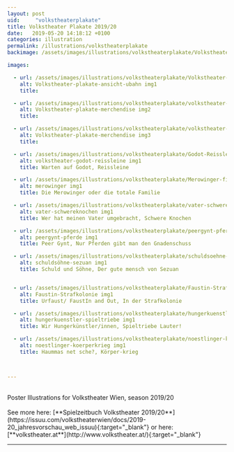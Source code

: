 ```yaml
---
layout: post
uid:     "volkstheaterplakate"
title: Volkstheater Plakate 2019/20
date:   2019-05-20 14:18:12 +0100
categories: illustration
permalink: /illustrations/volkstheaterplakate
backimage: /assets/images/illustrations/volkstheaterplakate/Volkstheater-plakate-ansicht1.jpg

images:

  - url: /assets/images/illustrations/volkstheaterplakate/Volkstheater-plakate-ansicht1.jpg
    alt: Volkstheater-plakate-ansicht-ubahn img1
    title:

  - url: /assets/images/illustrations/volkstheaterplakate/volkstheater-plakate-ansicht3.jpg
    alt: Volkstheater-plakate-merchendise img2
    title:

  - url: /assets/images/illustrations/volkstheaterplakate/volkstheater-plakate-ansicht4.jpg
    alt: Volkstheater-plakate-merchendise img3
    title:

  - url: /assets/images/illustrations/volkstheaterplakate/Godot-Reissleine.jpg
    alt: volkstheater-godot-reissleine img1
    title: Warten auf Godot, Reissleine

  - url: /assets/images/illustrations/volkstheaterplakate/Merowinger-final.jpg
    alt: merowinger img1
    title: Die Merowinger oder die totale Familie

  - url: /assets/images/illustrations/volkstheaterplakate/vater-schwereknochen.jpg
    alt: vater-schwereknochen img1
    title: Wer hat meinen Vater umgebracht, Schwere Knochen

  - url: /assets/images/illustrations/volkstheaterplakate/peergynt-pferde.jpg
    alt: peergynt-pferde img1
    title: Peer Gynt, Nur Pferden gibt man den Gnadenschuss

  - url: /assets/images/illustrations/volkstheaterplakate/schuldsoehne-sezuan.jpg
    alt: schuldsöhne-sezuan img1
    title: Schuld und Söhne, Der gute mensch von Sezuan


  - url: /assets/images/illustrations/volkstheaterplakate/Faustin-Strafkolonie.jpg
    alt: Faustin-Strafkolonie img1
    title: Urfaust/ FaustIn and Out, In der Strafkolonie

  - url: /assets/images/illustrations/volkstheaterplakate/hungerkuenstler-spieltriebe.jpg
    alt: hungerkuenstler-spieltriebe img1
    title: Wir Hungerkünstler/innen, Spieltriebe Lauter!

  - url: /assets/images/illustrations/volkstheaterplakate/noestlinger-koerperkrieg.jpg
    alt: noestlinger-koerperkrieg img1
    title: Haummas net sche?, Körper-krieg



---
```

<br>
Poster Illustrations for Volkstheater Wien, season 2019/20  
<br>
<br>
See more here:
  [**Spielzeitbuch Volkstheater 2019/20**](https://issuu.com/volkstheaterwien/docs/2019-20_jahresvorschau_web_issuu){:target="_blank"}
or here:
[**volkstheater.at**](http://www.volkstheater.at/){:target="_blank"}


---
